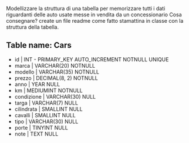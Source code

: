 Modellizzare la struttura di una tabella per memorizzare tutti i dati riguardanti delle auto usate messe in vendita da un concessionario
Cosa consegnare?
create un file readme come fatto stamattina in classe con la struttura della tabella.

## Table name: Cars

- id | INT - PRIMARY_KEY AUTO_INCREMENT NOTNULL UNIQUE
- marca | VARCHAR(20) NOTNULL
- modello | VARCHAR(35) NOTNULL
- prezzo | DECIMAL(8, 2) NOTNULL
- anno | YEAR NULL
- km | MEDIUMINT NOTNULL
- condizione | VARCHAR(30) NULL
- targa | VARCHAR(7) NULL
- cilindrata | SMALLINT NULL
- cavalli | SMALLINT NULL
- tipo | VARCHAR(30) NULL
- porte | TINYINT NULL
- note | TEXT NULL
